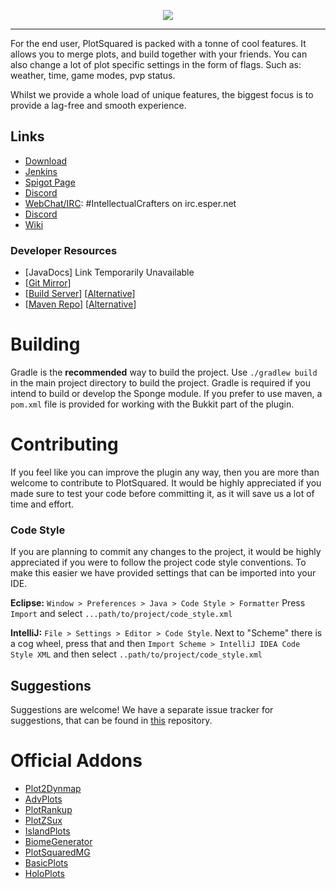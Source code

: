 <p align="center">
    <img src="https://i.imgur.com/Kd7N6uf.png">
</p>

---

For the end user, PlotSquared is packed with a tonne of cool features.
It allows you to merge plots, and build together with your friends. 
You can also change a lot of plot specific settings in the form of
flags. Such as: weather, time, game modes, pvp status. 

Whilst we provide a whole load of unique features, the biggest focus
is to provide a lag-free and smooth experience.

## Links

* [Download](https://github.com/IntellectualSites/PlotSquared/releases/tag/dev)
* [Jenkins](https://ci.athion.net/job/PlotSquared/)
* [Spigot Page](https://www.spigotmc.org/resources/plotsquared.1177/)
* [Discord](https://discord.gg/a6NZPV2)
* [WebChat/IRC]: #IntellectualCrafters on irc.esper.net
* [Discord](https://discord.gg/ngZCzbU)
* [Wiki](https://github.com/intellectualcrafters/plotsquared/wiki)

### Developer Resources
* [JavaDocs]  Link Temporarily Unavailable 
* [[Git Mirror](https://incendo.org/git/sauilitired/PlotSquared/)]
* [[Build Server](http://ci.athion.net/job/PlotSquared/)] [[Alternative](https://incendo.org/ci/job/PlotSquared/)]
* [[Maven Repo](http://ci.athion.net/job/PlotSquared/ws/mvn/)] [[Alternative](https://incendo.org/ci/job/PlotSquared/ws/mvn/)]

# Building
Gradle is the **recommended** way to build the project. Use `./gradlew build` in the main project directory to build the project. Gradle is required if you intend to build or develop the Sponge module.
If you prefer to use maven, a `pom.xml` file is provided for working with the Bukkit part of the plugin.

# Contributing
If you feel like you can improve the plugin any way, then you are
more than welcome to contribute to PlotSquared. It would be highly
appreciated if you made sure to test your code before committing it, 
as it will save us a lot of time and effort.

### Code Style

If you are planning to commit any changes to the project,
it would be highly appreciated if you were to follow the 
project code style conventions. To make this easier we have
provided settings that can be imported into your IDE.

**Eclipse:**
`Window > Preferences > Java > Code Style > Formatter`
Press `Import` and select `...path/to/project/code_style.xml`

**IntelliJ:**
`File > Settings > Editor > Code Style`. Next to "Scheme" there is a cog wheel, press that and then
`Import Scheme > IntelliJ IDEA Code Style XML` and then select `..path/to/project/code_style.xml`

## Suggestions
Suggestions are welcome! We have a separate issue tracker for suggestions, that can be found in [this](https://github.com/IntellectualSites/PlotSquaredSuggestions) repository.

# Official Addons
* [Plot2Dynmap](http://www.spigotmc.org/resources/plot2dynmap.1292/)
* [AdvPlots](http://www.spigotmc.org/resources/advplots-%CE%B2.1500/)
* [PlotRankup](http://www.spigotmc.org/resources/plotrankup.1571/)
* [PlotZSux](https://www.spigotmc.org/resources/plotzsux.9563/)
* [IslandPlots](https://www.spigotmc.org/resources/islandplots.9421/)
* [BiomeGenerator](https://www.spigotmc.org/resources/biomegenerator.1663/)
* [PlotSquaredMG](https://www.spigotmc.org/resources/plotsquaredmg.8025/)
* [BasicPlots](https://www.spigotmc.org/resources/basicplots.6901/)
* [HoloPlots](https://www.spigotmc.org/resources/holoplots.4880/)

[WebChat/IRC]: https://webchat.esper.net/?nick=&channels=IntellectualCrafters
